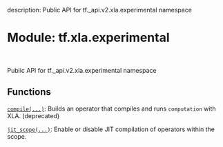 description: Public API for tf._api.v2.xla.experimental namespace

<div itemscope itemtype="http://developers.google.com/ReferenceObject">
<meta itemprop="name" content="tf.xla.experimental" />
<meta itemprop="path" content="Stable" />
</div>

# Module: tf.xla.experimental

<!-- Insert buttons and diff -->

<table class="tfo-notebook-buttons tfo-api nocontent" align="left">

</table>



Public API for tf._api.v2.xla.experimental namespace



## Functions

[`compile(...)`](../../tf/xla/experimental/compile.md): Builds an operator that compiles and runs `computation` with XLA. (deprecated)

[`jit_scope(...)`](../../tf/xla/experimental/jit_scope.md): Enable or disable JIT compilation of operators within the scope.


